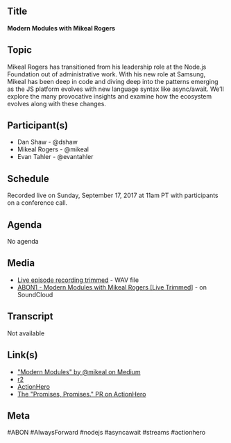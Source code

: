 ## Title

**Modern Modules with Mikeal Rogers**

## Topic

Mikeal Rogers has transitioned from his leadership role at the Node.js Foundation out of administrative work. With his new role at Samsung, Mikeal has been deep in code and diving deep into the patterns emerging as the JS platform evolves with new language syntax like async/await. We’ll explore the many provocative insights and examine how the ecosystem evolves along with these changes.

## Participant(s)

* Dan Shaw - @dshaw
* Mikeal Rogers - @mikeal
* Evan Tahler - @evantahler

## Schedule

Recorded live on Sunday, September 17, 2017 at 11am PT with participants on a conference call.

## Agenda

No agenda

## Media

* [Live episode recording trimmed](https://www.dropbox.com/s/1l2v6qsylj6392p/ABON1-raw-trimmed-2017-09017.wav?dl=0) - WAV file
* [ABON1 - Modern Modules with Mikeal Rogers [Live Trimmed]](https://soundcloud.com/dshaw/abon1-modern-modules-with-mikeal-rogers-live-trimmed) - on SoundCloud

## Transcript

Not available

## Link(s)

* ["Modern Modules" by @mikeal on Medium](https://medium.com/@mikeal/modern-modules-d99b6867b8f1)
* [r2](https://github.com/@mikeal/r2)
* [ActionHero](https://www.actionherojs.com/)
* [The "Promises, Promises." PR on ActionHero](https://github.com/actionhero/actionhero/pull/1088)

## Meta

#ABON #AlwaysForward #nodejs #asyncawait #streams #actionhero
